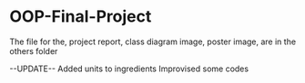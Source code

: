 # OOP-Final-Project
The file for the,
    project report,
    class diagram image,
    poster image,
are in the others folder

--UPDATE--
Added units to ingredients
Improvised some codes